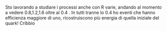 Sto lavorando a studiare i processi anche con R varie, andando al momento a vedere 0.8,1.2,1.6 oltre al 0.4 .
In tutti tranne lo 0.4 ho eventi che hanno efficienza maggiore di uno, ricostruiscono più energia di quella iniziale del quark!
Cribbio
